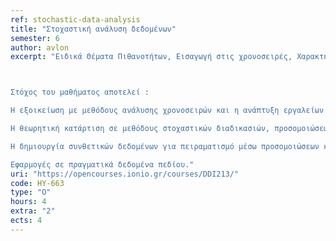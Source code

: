 ```yaml
---
ref: stochastic-data-analysis
title: "Στοχαστική ανάλυση δεδομένων"
semester: 6
author: avlon
excerpt: "Ειδικά Θέματα Πιθανοτήτων, Εισαγωγή στις χρονοσειρές, Χαρακτηριστικά χρονοσειρών, Στασιμότητα, Συσχέτιση, Στοχαστικός Θόρυβος, Είδη θορύβου, Τεχνικές απαλοιφής Θορύβου, Διαδικασίες μέσου όρου, Βασικές στοχαστικές διαδικασίες, Τυχαίος Περιπατητής, Διαδικασία Ornstein–Uhlenbeck, Εισαγωγή στις προσομοιώσεις στοχαστικών διαφορικών εξισώσεων, Μέθοδος Euler–Maruyama, Υπολογιστική Μοντελοποίηση, Fractal, Μορφοκλασματικές διαδικασίες, Μνήμη χρονοσειρών



Στόχος του μαθήματος αποτελεί :

Η εξοικείωση με μεθόδους ανάλυσης χρονοσειρών και η ανάπτυξη εργαλείων και λογισμικού για την ανάλυση και οπτικοποίηση τους.

Η θεωρητική κατάρτιση σε μεθόδους στοχαστικών διαδικασιών, προσομοιώσεων και μοντελοποίησης με σκοπό την ανάλυση δεδομένων.

Η δημιουργία συνθετικών δεδομένων για πειραματισμό μέσω προσομοιώσεων και ανάπτυξη δεξιοτήτων στην συγγραφή επιστημονικού κώδικα.

Εφαρμογές σε πραγματικά δεδομένα πεδίου."
uri: "https://opencourses.ionio.gr/courses/DDI213/"
code: HY-663
type: "Ο"
hours: 4
extra: "2"
ects: 4
---
```


